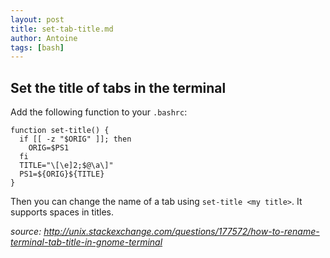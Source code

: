 ```yaml
---
layout: post
title: set-tab-title.md
author: Antoine
tags: [bash]
---
```

## Set the title of tabs in the terminal 

Add the following function to your `.bashrc`:
```Shell
function set-title() {
  if [[ -z "$ORIG" ]]; then
    ORIG=$PS1
  fi
  TITLE="\[\e]2;$@\a\]"
  PS1=${ORIG}${TITLE}
}
```

Then you can change the name of a tab using `set-title <my title>`. It supports spaces in titles.

_source: http://unix.stackexchange.com/questions/177572/how-to-rename-terminal-tab-title-in-gnome-terminal_
